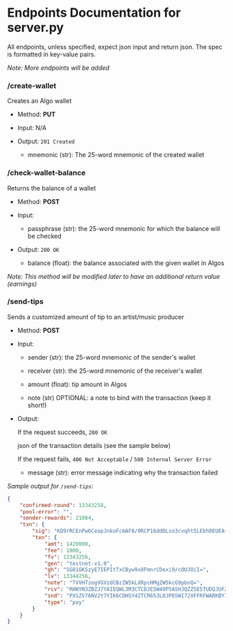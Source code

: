 # Endpoints Documentation for server.py
All endpoints, unless specified, expect json input and return json. The spec is formatted in key-value pairs.

*Note: More endpoints will be added*

### /create-wallet
Creates an Algo wallet
- Method: **PUT**

- Input: N/A

- Output: `201 Created`
	- mnemonic (str): The 25-word mnemonic of the created wallet


### /check-wallet-balance
Returns the balance of a wallet
- Method: **POST**

- Input:

	- passphrase (str): the 25-word mnemonic for which the balance will be checked


- Output: `200 OK`

 	- balance (float): the balance associated with the given wallet in Algos

*Note: This method will be modified later to have an additional return value (earnings)*

### /send-tips
Sends a customized amount of tip to an artist/music producer
- Method: **POST**

- Input:
	- sender (str): the 25-word mnemonic of the sender's wallet

	- receiver (str): the 25-word mnemonic of the receiver's wallet

	- amount (float): tip amount in Algos

	- note (str) OPTIONAL: a note to bind with the transaction (keep it short!)

- Output:

	If the request succeeds, `200 OK`

	json of the transaction details (see the sample below)

	If the request fails, `406 Not Acceptable` / `500 Internal Server Error`
	- message (str): error message indicating why the transaction failed

*Sample output for `/send-tips`:*
```json
{
	"confirmed-round": 13343258,
	"pool-error": "",
	"sender-rewards": 21084,
	"txn": {
		"sig": "KQ9rRCEnPw6CeopJnkoFcmAF8/0RCP16ddDLso3cvqht5LEbh0EUEA+Mszctte0NkcX2asslg03zkUbGeVQABA==",
		"txn": {
			"amt": 1420000,
			"fee": 1000,
			"fv": 13343256,
			"gen": "testnet-v1.0",
			"gh": "SGO1GKSzyE7IEPItTxCByw9x8FmnrCDexi9/cOUJOiI=",
			"lv": 13344256,
			"note": "TVVHTzogVGVzdCBzZW5kLXRpcHMgZW5kcG9pbnQ=",
			"rcv": "RHWYN3ZBZJ7YAIEQWL3M3CTCDJE5W4OPSASHJQZZSE5TUDQJUF2IAWJFLY",
			"snd": "PXSZV76NV2Y7YIK6CDHSY4ZTCR653LDJP65WI72XFFRFWARKBY7YAC5FEA",
			"type": "pay"
		}
	}
}
```
